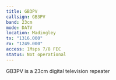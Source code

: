 ```yaml
---
title: GB3PV
callsign: GB3PV
band: 23cm
mode: DATV
location: Madingley
tx: "1316.000"
rx: "1249.000"
access: 1Msps 7/8 FEC
status: Not operational
---
```

GB3PV is a 23cm digital television repeater